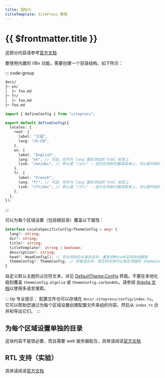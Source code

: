 ```yaml
---
title: 国际化
titleTemplate: VitePress 教程
---
```


# {{ $frontmatter.title }}

这部分内容请参考[官方文档](https://vitepress.dev/guide/i18n)

要使用内置的 i18n 功能，需要创建一个目录结构，如下所示：

::: code-group

```txt [目录结构]
docs/
├─ en/
│  ├─ foo.md
├─ fr/
│  ├─ foo.md
├─ foo.md
```

```ts [配置]
import { defineConfig } from "vitepress";

export default defineConfig({
  locales: {
    root: {
      label: "汉语",
      lang: "zh-CN",
    },
    en: {
      label: "English",
      lang: "en", // 可选，将作为`lang`属性添加到`html`标签上
      link: "/en/doc", // 默认是 "/en/" --显示在导航栏翻译菜单上，可以是外部的
    },
    fr: {
      label: "French",
      lang: "fr", // 可选，将作为`lang`属性添加到`html`标签上
      link: "/fr/doc", // 默认是 "/fr/" --显示在导航栏翻译菜单上，可以是外部的
    },
  },
});
```

:::

可以为每个区域设置（包括根目录）覆盖以下属性：

```ts
interface LocaleSpecificConfig<ThemeConfig = any> {
  lang?: string;
  dir?: string;
  title?: string;
  titleTemplate?: string | boolean;
  description?: string;
  head?: HeadConfig[]; // 将与现有的头条目合并，重复的Meta标记将自动删除
  themeConfig?: ThemeConfig; // 将被浅合并，常见的东西可以放在顶级的 themeConfig 条目中
}
```

自定义默认主题的占位符文本，详见 [DefaultTheme.Config](https://github.com/vuejs/vitepress/blob/main/types/default-theme.d.ts) 界面。不要在本地化级别覆盖 `themeConfig.algolia` 或 `themeConfig.carbonAds`。请参阅 [Algolia 文档](https://vitepress.dev/reference/default-theme-search#i18n)以使用多语言搜索。

::: tip 专业提示：
配置文件也可以存储在 `docs/.vitepress/config/index.ts`。它可以帮助您通过为每个区域设置创建配置文件来组织内容，然后从 `index.ts` 合并和导出它们。
:::

## 为每个区域设置单独的目录

这块内容不是很必要，而且需要 web 服务器配合，具体请阅读[官方文档](https://vitepress.dev/guide/i18n#separate-directory-for-each-locale)

## RTL 支持（实验）

具体请阅读[官方文档](https://vitepress.dev/guide/i18n#rtl-support-experimental)

